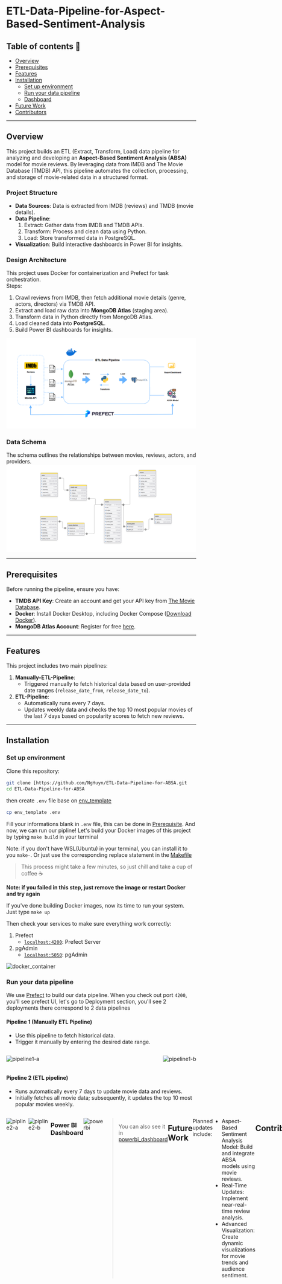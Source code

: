 # ETL-Data-Pipeline-for-Aspect-Based-Sentiment-Analysis

## Table of contents :pushpin:
- [Overview](#overview)  
- [Prerequisites](#prerequisites)  
- [Features](#features)  
- [Installation](#installation)  
    - [Set up environment](#set-up-environment)  
    - [Run your data pipeline](#run-your-data-pipeline)  
    - [Dashboard](#power-bi-dashboard)  
- [Future Work](#future-work)  
- [Contributors](#contributors)  

---

## Overview  

This project builds an ETL (Extract, Transform, Load) data pipeline for analyzing and developing an **Aspect-Based Sentiment Analysis (ABSA)** model for movie reviews. By leveraging data from IMDB and The Movie Database (TMDB) API, this pipeline automates the collection, processing, and storage of movie-related data in a structured format.

### Project Structure
- **Data Sources**: Data is extracted from IMDB (reviews) and TMDB (movie details).  
- **Data Pipeline**:  
  1. Extract: Gather data from IMDB and TMDB APIs.  
  2. Transform: Process and clean data using Python.  
  3. Load: Store transformed data in PostgreSQL.  
- **Visualization**: Build interactive dashboards in Power BI for insights.  

### Design Architecture
This project uses Docker for containerization and Prefect for task orchestration.  
Steps:  
1. Crawl reviews from IMDB, then fetch additional movie details (genre, actors, directors) via TMDB API.  
2. Extract and load raw data into **MongoDB Atlas** (staging area).  
3. Transform data in Python directly from MongoDB Atlas.  
4. Load cleaned data into **PostgreSQL**.  
5. Build Power BI dashboards for insights.  

![Architecture](./image/data_pipeline.png)  

### Data Schema  
The schema outlines the relationships between movies, reviews, actors, and providers.  
![Schema](./image/data_schema.png)  

---

## Prerequisites  

Before running the pipeline, ensure you have:  
- **TMDB API Key**: Create an account and get your API key from [The Movie Database](https://developer.themoviedb.org/docs/getting-started).  
- **Docker**: Install Docker Desktop, including Docker Compose ([Download Docker](https://www.docker.com/products/docker-desktop/)).  
- **MongoDB Atlas Account**: Register for free [here](https://www.mongodb.com/cloud/atlas/register).  

---

## Features  

This project includes two main pipelines:  
1. **Manually-ETL-Pipeline**:  
   - Triggered manually to fetch historical data based on user-provided date ranges (`release_date_from`, `release_date_to`).  
2. **ETL-Pipeline**:  
   - Automatically runs every 7 days.  
   - Updates weekly data and checks the top 10 most popular movies of the last 7 days based on popularity scores to fetch new reviews.  

---

## Installation  

### Set up environment  
Clone this repository:
```bash
git clone [https://github.com/NgHuyn/ETL-Data-Pipeline-for-ABSA.git
cd ETL-Data-Pipeline-for-ABSA
```
then create `.env` file base on [env_template](./env_template)
```bash
cp env_template .env
```
Fill your informations blank in `.env` file, this can be done in [Prerequisite](#prerequisite).
And now, we can run our pipline! Let's build your Docker images of this project by typing `make build` in your
terminal 

Note: if you don't have WSL(Ubuntu) in your terminal, you can install it to you `make-`. Or just use the corresponding replace statement in the [Makefile](./Makefile)

> This process might take a few minutes, so just chill and take a cup of coffee :coffee:

**Note: if you failed in this step, just remove the image or restart Docker and try again**

If you've done building Docker images, now its time to run your system. Just type `make up` 

Then check your services to make sure everything work correctly:
1. Prefect
    - [`localhost:4200`](http://localhost:4200/): Prefect Server
2. pgAdmin
    - [`localhost:5050`](http://localhost:5050/): pgAdmin
  
![docker_container](./image/docker_container.jpg)
### Run your data pipeline
We use [Prefect](https://www.prefect.io/) to build our data pipeline. When you check out port `4200`, you'll see
prefect UI, let's go to Deployment section, you'll see 2 deployments there correspond to 2 data pipelines
#### Pipeline 1 (Manually ETL Pipeline)
- Use this pipeline to fetch historical data.
- Trigger it manually by entering the desired date range.
<div style="display: flex; justify-content: space-between;">

![pipeline1-a](./image/pipeline1-a.jpg)

![pipeline1-b](./image/pipeline1-b.jpg)

</div>

#### Pipeline 2 (ETL pipeline)
- Runs automatically every 7 days to update movie data and reviews.
- Initially fetches all movie data; subsequently, it updates the top 10 most popular movies weekly.

<div style="display: flex; justify-content: space-between;">

![pipline2-a](./image/pipeline2-a.jpg)

![pipline2-b](./image/pipeline2-b.jpg)

### Power BI Dashboard
![powerbi](./image/powerbi-dash.jpg)
> You can also see it in [powerbi_dashboard](./dashboard/powerbi_dashboard.pdf)

## Future Work
Planned updates include:
- Aspect-Based Sentiment Analysis Model: Build and integrate ABSA models using movie reviews.
- Real-Time Updates: Implement near-real-time review analysis.
- Advanced Visualization: Create dynamic visualizations for movie trends and audience sentiment.
## Contributors
<table>
  <tbody>
    <tr>
      <td align="center" valign="top" width="14.28%"><a href="https://github.com/NgHuyn"><img src="https://avatars.githubusercontent.com/u/94596692?v=4" width="100px;" alt="Nguyen Hai Ngoc Huyen"/><br /><sub><b>Nguyen Hai Ngoc Huyen</b></sub></a><br /> Data Analyst </td>
      <td align="center" valign="top" width="14.28%"><a href="https://github.com/KimThy13"><img src="https://avatars.githubusercontent.com/u/92136844?v=4" width="100px;" alt="Ta Hoang Kim Thy"/><br /><sub><b>Ta Hoang Kim Thy</b></sub></a><br /> Data Analyst </td>
    </tr>
  </tbody>
</table>
